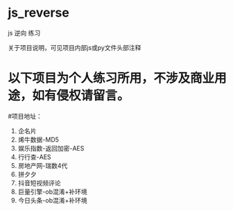 # js_reverse
js 逆向 练习

关于项目说明，可见项目内部js或py文件头部注释

# 以下项目为个人练习所用，不涉及商业用途，如有侵权请留言。

#项目地址：
1. 企名片
2. 烯牛数据-MD5
3. 娱乐指数-返回加密-AES
4. 行行查-AES
5. 房地产网-瑞数4代
6. 拼夕夕
7. 抖音短视频评论
8. 巨量引擎-ob混淆+补环境
9. 今日头条-ob混淆+补环境

